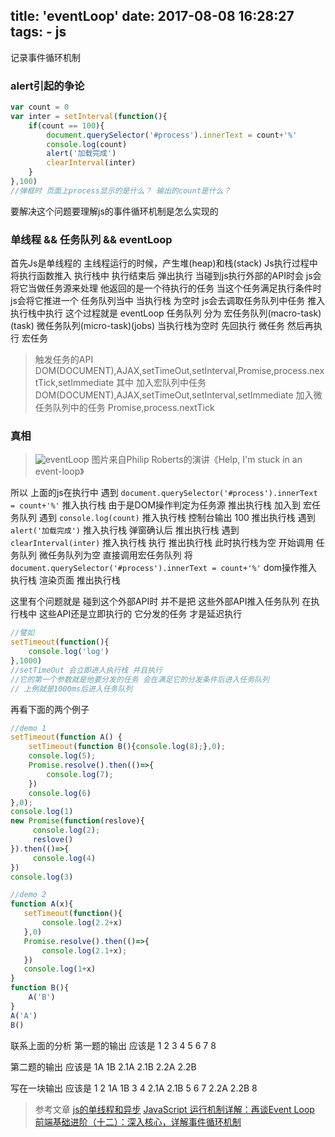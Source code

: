 title: 'eventLoop'
date: 2017-08-08 16:28:27
tags:
    - js
---
记录事件循环机制
<!--more-->

### alert引起的争论
```javascript
var count = 0
var inter = setInterval(function(){
    if(count == 100){
        document.querySelector('#process').innerText = count+'%'
        console.log(count)
        alert('加载完成')
        clearInterval(inter)
    }
},100)
//弹框时 页面上process显示的是什么？ 输出的count是什么？
```
要解决这个问题要理解js的事件循环机制是怎么实现的
### 单线程 && 任务队列 && eventLoop
首先Js是单线程的 
主线程运行的时候，产生堆(heap)和栈(stack)
Js执行过程中将执行函数推入 执行栈中 执行结束后 弹出执行
当碰到js执行外部的API时会 js会将它当做任务源来处理 他返回的是一个待执行的任务
当这个任务满足执行条件时 js会将它推进一个 任务队列当中
当执行栈 为空时 js会去调取任务队列中任务 推入 执行栈中执行 这个过程就是 eventLoop
任务队列 分为 宏任务队列(macro-task)(task) 微任务队列(micro-task)(jobs)
当执行栈为空时 先回执行 微任务 然后再执行 宏任务

> 触发任务的API
DOM(DOCUMENT),AJAX,setTimeOut,setInterval,Promise,process.nextTick,setImmediate
其中 加入宏队列中任务 DOM(DOCUMENT),AJAX,setTimeOut,setInterval,setImmediate
加入微任务队列中的任务 Promise,process.nextTick

### 真相
>![eventLoop](/assets/blogImg/2017-08-08-js-event-loop.png)
图片来自Philip Roberts的演讲《Help, I'm stuck in an event-loop》

所以 上面的js在执行中
遇到 `document.querySelector('#process').innerText = count+'%'` 
推入执行栈 由于是DOM操作判定为任务源 推出执行栈
加入到 宏任务队列
遇到 `console.log(count)`
推入执行栈 控制台输出 100 推出执行栈
遇到 `alert('加载完成')`
推入执行栈 弹窗确认后 推出执行栈
遇到 `clearInterval(inter)`
推入执行栈 执行 推出执行栈
此时执行栈为空 开始调用 任务队列
微任务队列为空 直接调用宏任务队列
将 `document.querySelector('#process').innerText = count+'%'` dom操作推入执行栈
渲染页面 推出执行栈

这里有个问题就是 碰到这个外部API时 并不是把 这些外部API推入任务队列
在执行栈中 这些API还是立即执行的 它分发的任务 才是延迟执行
```javascript
//譬如
setTimeout(function(){
    console.log('log')
},1000)
//setTimeOut 会立即进入执行栈 并且执行
//它的第一个参数就是他要分发的任务 会在满足它的分发条件后进入任务队列 
// 上例就是1000ms后进入任务队列
```
再看下面的两个例子
```javascript
//demo 1
setTimeout(function A() {
    setTimeout(function B(){console.log(8);},0);
    console.log(5);
    Promise.resolve().then(()=>{
        console.log(7);
    })
    console.log(6)
},0);
console.log(1)
new Promise(function(reslove){
     console.log(2);
     reslove()
}).then(()=>{
     console.log(4)
})
console.log(3)

//demo 2
function A(x){
   setTimeout(function(){
       console.log(2.2+x)
   },0)
   Promise.resolve().then(()=>{
       console.log(2.1+x);
   })
   console.log(1+x)
}
function B(){
    A('B')
}
A('A')
B() 
 ```
联系上面的分析 
第一题的输出 应该是 1 2 3 4 5 6 7 8

第二题的输出 应该是 1A 1B 2.1A 2.1B 2.2A 2.2B
 
写在一块输出 应该是 1 2 1A 1B 3 4 2.1A 2.1B 5 6 7 2.2A 2.2B 8

> 参考文章
[js的单线程和异步](http://www.cnblogs.com/woodyblog/p/6061671.html)
[JavaScript 运行机制详解：再谈Event Loop](http://www.ruanyifeng.com/blog/2014/10/event-loop.html)
[前端基础进阶（十二）：深入核心，详解事件循环机制](http://www.jianshu.com/p/12b9f73c5a4f)

